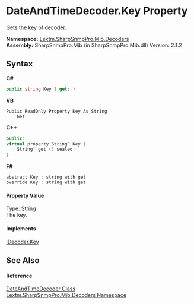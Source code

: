 # DateAndTimeDecoder.Key Property 
 

Gets the key of decoder.

**Namespace:**&nbsp;<a href="N_Lextm_SharpSnmpPro_Mib_Decoders">Lextm.SharpSnmpPro.Mib.Decoders</a><br />**Assembly:**&nbsp;SharpSnmpPro.Mib (in SharpSnmpPro.Mib.dll) Version: 2.1.2

## Syntax

**C#**<br />
``` C#
public string Key { get; }
```

**VB**<br />
``` VB
Public ReadOnly Property Key As String
	Get
```

**C++**<br />
``` C++
public:
virtual property String^ Key {
	String^ get () sealed;
}
```

**F#**<br />
``` F#
abstract Key : string with get
override Key : string with get
```


#### Property Value
Type: <a href="https://docs.microsoft.com/dotnet/api/system.string" target="_blank" rel="noopener noreferrer">String</a><br />The key.

#### Implements
<a href="P_Lextm_SharpSnmpPro_Mib_IDecoder_Key">IDecoder.Key</a><br />

## See Also


#### Reference
<a href="T_Lextm_SharpSnmpPro_Mib_Decoders_DateAndTimeDecoder">DateAndTimeDecoder Class</a><br /><a href="N_Lextm_SharpSnmpPro_Mib_Decoders">Lextm.SharpSnmpPro.Mib.Decoders Namespace</a><br />